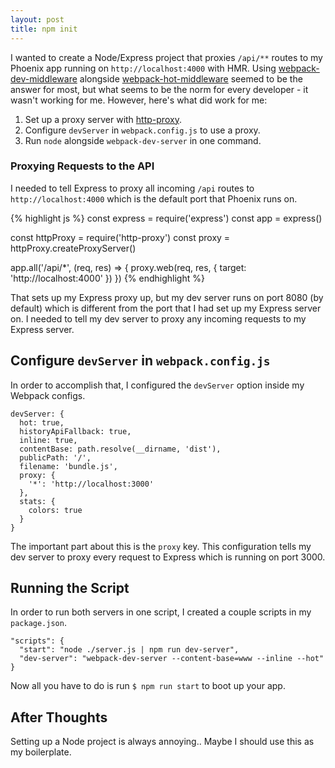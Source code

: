 ```yaml
---
layout: post
title: npm init
---
```


I wanted to create a Node/Express project that proxies `/api/**` routes to my Phoenix app
running on `http://localhost:4000` with HMR. Using [webpack-dev-middleware](https://github.com/webpack/webpack-dev-middleware) alongside [webpack-hot-middleware](https://github.com/glenjamin/webpack-hot-middleware) seemed to be the answer for most, but what seems to be the norm for every developer - it wasn't working for me. However, here's what did work for me:

1. Set up a proxy server with [http-proxy](https://github.com/nodejitsu/node-http-proxy).
2. Configure `devServer` in `webpack.config.js` to use a proxy.
3. Run `node` alongside `webpack-dev-server` in one command.

### Proxying Requests to the API
I needed to tell Express to proxy all incoming `/api` routes to `http://localhost:4000`
which is the default port that Phoenix runs on.


{% highlight js %}
const express = require('express')
const app = express()

const httpProxy = require('http-proxy')
const proxy = httpProxy.createProxyServer()

app.all('/api/*', (req, res) => {
  proxy.web(req, res, {
    target: 'http://localhost:4000'
  })
})
{% endhighlight %}

That sets up my Express proxy up, but my dev server runs on port 8080 (by default)
which is different from the port that I had set up my Express server on. I needed to
tell my dev server to proxy any incoming requests to my Express server.

## Configure `devServer` in `webpack.config.js`
In order to accomplish that, I configured the `devServer` option inside my Webpack configs.

```
devServer: {
  hot: true,
  historyApiFallback: true,
  inline: true,
  contentBase: path.resolve(__dirname, 'dist'),
  publicPath: '/',
  filename: 'bundle.js',
  proxy: {
    '*': 'http://localhost:3000'
  },
  stats: {
    colors: true
  }
}
```

The important part about this is the `proxy` key. This configuration tells my dev server
to proxy every request to Express which is running on port 3000.

## Running the Script
In order to run both servers in one script, I created a couple scripts in my `package.json`.

```
"scripts": {
  "start": "node ./server.js | npm run dev-server",
  "dev-server": "webpack-dev-server --content-base=www --inline --hot"
}
```

Now all you have to do is run `$ npm run start` to boot up your app.


## After Thoughts
Setting up a Node project is always annoying.. Maybe I should use this as my
boilerplate.
